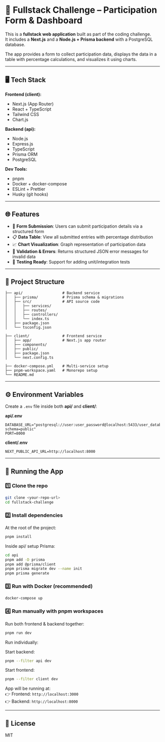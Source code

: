 # 🔋 Fullstack Challenge – Participation Form & Dashboard

This is a **fullstack web application** built as part of the coding challenge.  
It includes a **Next.js** and a **Node.js + Prisma backend** with a PostgreSQL database.

The app provides a form to collect participation data, displays the data in a table with percentage calculations, and visualizes it using charts.

---

## 🖥️ Tech Stack

**Frontend (client):**

- Next.js (App Router)
- React + TypeScript
- Tailwind CSS
- Chart.js

**Backend (api):**

- Node.js
- Express.js
- TypeScript
- Prisma ORM
- PostgreSQL

**Dev Tools:**

- pnpm
- Docker + docker-compose
- ESLint + Prettier
- Husky (git hooks)

---

## 🌐 Features

- 🔐 **Form Submission**: Users can submit participation details via a structured form
- 📋 **Data Table**: View all submitted entries with percentage distribution
- 📈 **Chart Visualization**: Graph representation of participation data
- 🚦 **Validation & Errors**: Returns structured JSON error messages for invalid data
- 🧪 **Testing Ready**: Support for adding unit/integration tests

---

## 📁 Project Structure

```
├── api/                  # Backend service
│   ├── prisma/           # Prisma schema & migrations
│   ├── src/              # API source code
│   │   ├── services/
│   │   ├── routes/
│   │   ├── controllers/
│   │   └── index.ts
│   ├── package.json
│   └── tsconfig.json

├── client/               # Frontend service
│   ├── app/              # Next.js app router
│   ├── components/
│   ├── public/
│   ├── package.json
│   └── next.config.ts

├── docker-compose.yml    # Multi-service setup
├── pnpm-workspace.yaml   # Monorepo setup
└── README.md
```

---

## ⚙️ Environment Variables

Create a `.env` file inside both **api/** and **client/**:

**api/.env**

```
DATABASE_URL="postgresql://user:user_password@localhost:5433/user_database?schema=public"
PORT=8000
```

**client/.env**

```
NEXT_PUBLIC_API_URL=http://localhost:8000
```

---

## 🚀 Running the App

### 1️⃣ Clone the repo

```bash
git clone <your-repo-url>
cd fullstack-challenge
```

### 2️⃣ Install dependencies

At the root of the project:

```bash
pnpm install
```

Inside api/ setup Prisma:

```bash
cd api
pnpm add -D prisma
pnpm add @prisma/client
pnpm prisma migrate dev --name init
pnpm prisma generate
```

### 3️⃣ Run with Docker (recommended)

```bash
docker-compose up
```

### 4️⃣ Run manually with pnpm workspaces

Run both frontend & backend together:

```bash
pnpm run dev
```

Run individually:

Start backend:

```bash
pnpm --filter api dev
```

Start frontend:

```bash
pnpm --filter client dev
```

App will be running at:  
👉 Frontend: `http://localhost:3000`  
👉 Backend: `http://localhost:8000`

---

## 📜 License

MIT
